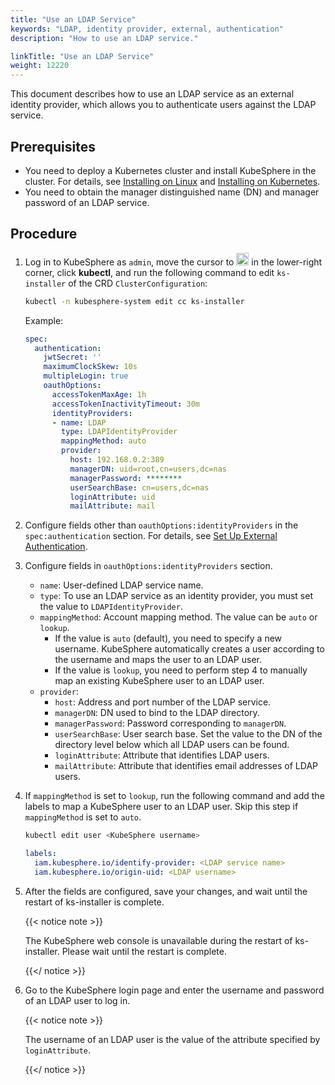 ```yaml
---
title: "Use an LDAP Service"
keywords: "LDAP, identity provider, external, authentication"
description: "How to use an LDAP service."

linkTitle: "Use an LDAP Service"
weight: 12220
---
```


This document describes how to use an LDAP service as an external identity provider, which allows you to authenticate users against the LDAP service.

## Prerequisites

* You need to deploy a Kubernetes cluster and install KubeSphere in the cluster. For details, see [Installing on Linux](/docs/installing-on-linux/) and [Installing on Kubernetes](/docs/installing-on-kubernetes/).
* You need to obtain the manager distinguished name (DN) and manager password of an LDAP service.

## Procedure

1. Log in to KubeSphere as `admin`, move the cursor to <img src="/images/docs/access-control-and-account-management/external-authentication/set-up-external-authentication/toolbox.png" width="20px" height="20px"> in the lower-right corner, click **kubectl**, and run the following command to edit `ks-installer` of the CRD `ClusterConfiguration`:

   ```bash
   kubectl -n kubesphere-system edit cc ks-installer
   ```

   Example:

   ```yaml
   spec:
     authentication:
       jwtSecret: ''
       maximumClockSkew: 10s
       multipleLogin: true
       oauthOptions:
         accessTokenMaxAge: 1h
         accessTokenInactivityTimeout: 30m
         identityProviders:
         - name: LDAP
           type: LDAPIdentityProvider
           mappingMethod: auto
           provider:
             host: 192.168.0.2:389
             managerDN: uid=root,cn=users,dc=nas
             managerPassword: ********
             userSearchBase: cn=users,dc=nas
             loginAttribute: uid
             mailAttribute: mail
   ```
   
2. Configure fields other than `oauthOptions:identityProviders` in the `spec:authentication` section. For details, see [Set Up External Authentication](../set-up-external-authentication/).

3. Configure fields in `oauthOptions:identityProviders` section.

   * `name`: User-defined LDAP service name.
   * `type`: To use an LDAP service as an identity provider, you must set the value to `LDAPIdentityProvider`.
   * `mappingMethod`: Account mapping method. The value can be `auto` or `lookup`.
     *  If the value is `auto` (default), you need to specify a new username. KubeSphere automatically creates a user according to the username and maps the user to an LDAP user.
     *  If the value is `lookup`, you need to perform step 4 to manually map an existing KubeSphere user to an LDAP user.
   * `provider`:
     * `host`: Address and port number of the LDAP service.
     * `managerDN`: DN used to bind to the LDAP directory.
     * `managerPassword`: Password corresponding to `managerDN`.
     * `userSearchBase`: User search base. Set the value to the DN of the directory level below which all LDAP users can be found.
     * `loginAttribute`: Attribute that identifies LDAP users.
     * `mailAttribute`: Attribute that identifies email addresses of LDAP users.
   
4. If `mappingMethod` is set to `lookup`, run the following command and add the labels to map a KubeSphere user to an LDAP user. Skip this step if `mappingMethod` is set to `auto`.

   ```bash
   kubectl edit user <KubeSphere username>
   ```

   ```yaml
   labels:
     iam.kubesphere.io/identify-provider: <LDAP service name>
     iam.kubesphere.io/origin-uid: <LDAP username>
   ```

5. After the fields are configured, save your changes, and wait until the restart of ks-installer is complete.

   {{< notice note >}}
   
   The KubeSphere web console is unavailable during the restart of ks-installer. Please wait until the restart is complete.
   
   {{</ notice >}}
   
6. Go to the KubeSphere login page and enter the username and password of an LDAP user to log in.

   {{< notice note >}}

   The username of an LDAP user is the value of the attribute specified by `loginAttribute`.

   {{</ notice >}}
